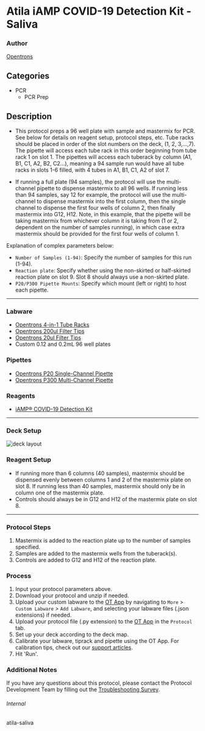 # Atila iAMP COVID-19 Detection Kit - Saliva

### Author
[Opentrons](https://opentrons.com/)



## Categories
* PCR
	* PCR Prep

## Description
* This protocol preps a 96 well plate with sample and mastermix for PCR. See below for details on reagent setup, protocol steps, etc. Tube racks should be placed in order of the slot numbers on the deck, (1, 2, 3,...,7). The pipette will access each tube rack in this order beginning from tube rack 1 on slot 1. The pipettes will access each tuberack by column (A1, B1, C1, A2, B2, C2...), meaning a 94 sample run would have all tube racks in slots 1-6 filled, with 4 tubes in A1, B1, C1, A2 of slot 7.

* If running a full plate (94 samples), the protocol will use the multi-channel pipette to dispense mastermix to all 96 wells. If running less than 94 samples, say 12 for example, the protocol will use the multi-channel to dispense mastermix into the first column, then the single channel to dispense the first four wells of column 2, then finally mastermix into G12, H12. Note, in this example, that the pipette will be taking mastermix from whichever column it is taking from (1 or 2, dependent on the number of samples running), in which case extra mastermix should be provided for the first four wells of column 1.

Explanation of complex parameters below:
* `Number of Samples (1-94)`: Specify the number of samples for this run (1-94).
* `Reaction plate`: Specify whether using the non-skirted or half-skirted reaction plate on slot 9. Slot 8 should always use a non-skirted plate. 
* `P20/P300 Pipette Mounts`: Specify which mount (left or right) to host each pipette.

---

### Labware
* [Opentrons 4-in-1 Tube Racks](https://shop.opentrons.com/4-in-1-tube-rack-set/)
* [Opentrons 200ul Filter Tips](https://shop.opentrons.com/universal-filter-tips/?_gl=1*1j3fcfo*_ga*MTM2NTEwNjE0OS4xNjIxMzYxMzU4*_ga_GNSMNLW4RY*MTY0NTAyNjkwOC43MTUuMC4xNjQ1MDI2OTA4LjA.&_ga=2.189248875.1378610984.1644865280-1365106149.1621361358)
* [Opentrons 20ul Filter Tips](https://shop.opentrons.com/universal-filter-tips/?_gl=1*1j3fcfo*_ga*MTM2NTEwNjE0OS4xNjIxMzYxMzU4*_ga_GNSMNLW4RY*MTY0NTAyNjkwOC43MTUuMC4xNjQ1MDI2OTA4LjA.&_ga=2.189248875.1378610984.1644865280-1365106149.1621361358)
* Custom 0.12 and 0.2mL 96 well plates

### Pipettes
* [Opentrons P20 Single-Channel Pipette](https://opentrons.com/pipettes/)
* [Opentrons P300 Multi-Channel Pipette](https://opentrons.com/pipettes/)

### Reagents
* [iAMP® COVID-19 Detection Kit](https://www.fda.gov/media/136870/download)

---

### Deck Setup
![deck layout](https://opentrons-protocol-library-website.s3.amazonaws.com/custom-README-images/atila/pt1/Screen+Shot+2022-02-16+at+10.35.23+AM.png)

### Reagent Setup
* If running more than 6 columns (40 samples), mastermix should be dispensed evenly between columns 1 and 2 of the mastermix plate on slot 8. If running less than 40 samples, mastermix should only be in column one of the mastermix plate.
* Controls should always be in G12 and H12 of the mastermix plate on slot 8.


---

### Protocol Steps
1. Mastermix is added to the reaction plate up to the number of samples specified.
2. Samples are added to the mastermix wells from the tuberack(s).
3. Controls are added to G12 and H12 of the reaction plate.

### Process
1. Input your protocol parameters above.
2. Download your protocol and unzip if needed.
3. Upload your custom labware to the [OT App](https://opentrons.com/ot-app) by navigating to `More` > `Custom Labware` > `Add Labware`, and selecting your labware files (.json extensions) if needed.
4. Upload your protocol file (.py extension) to the [OT App](https://opentrons.com/ot-app) in the `Protocol` tab.
5. Set up your deck according to the deck map.
6. Calibrate your labware, tiprack and pipette using the OT App. For calibration tips, check out our [support articles](https://support.opentrons.com/en/collections/1559720-guide-for-getting-started-with-the-ot-2).
7. Hit 'Run'.

### Additional Notes
If you have any questions about this protocol, please contact the Protocol Development Team by filling out the [Troubleshooting Survey](https://protocol-troubleshooting.paperform.co/).

###### Internal
atila-saliva
